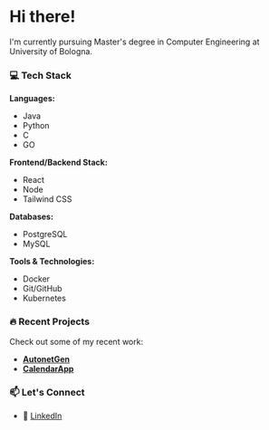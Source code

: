 # Hi there!

 I'm currently pursuing Master's degree in Computer Engineering at University of Bologna.

### 💻 Tech Stack

**Languages:**
- Java
- Python
- C
- GO

**Frontend/Backend Stack:**
- React
- Node
- Tailwind CSS

**Databases:**
- PostgreSQL
- MySQL

**Tools & Technologies:**
- Docker
- Git/GitHub
- Kubernetes

### 🔥 Recent Projects

Check out some of my recent work:
- [**AutonetGen**](https://github.com/vincenzo426/autonetgen/tree/mie-modifiche)
- [**CalendarApp**](https://github.com/vincenzo426/quarkus-microservices-app)

### 📫 Let's Connect

- 💼 [LinkedIn](https://www.linkedin.com/in/vincenzo-salvemini-a940a1195)

